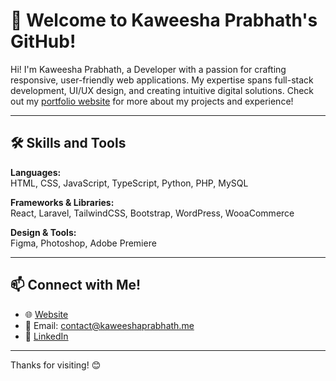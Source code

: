 # 👋 Welcome to Kaweesha Prabhath's GitHub!

Hi! I'm Kaweesha Prabhath, a Developer with a passion for crafting responsive, user-friendly web applications. My expertise spans full-stack development, UI/UX design, and creating intuitive digital solutions. Check out my [portfolio website](https://kaweeshaprabhath.me) for more about my projects and experience!

---

## 🛠️ Skills and Tools

**Languages:**  
HTML, CSS, JavaScript, TypeScript, Python, PHP, MySQL

**Frameworks & Libraries:**  
React, Laravel, TailwindCSS, Bootstrap, WordPress, WooaCommerce

**Design & Tools:**  
Figma, Photoshop, Adobe Premiere

---

## 📫 Connect with Me!

- 🌐 [Website](https://kaweeshaprabhath.me)
- 📧 Email: [contact@kaweeshaprabhath.me](mailto:dev.kaweeshaprabhath@gmail.com)
- 💼 [LinkedIn](https://www.linkedin.com/in/kaweesha-prabhath-989305314/)

---

Thanks for visiting! 😊
